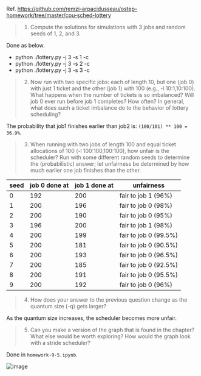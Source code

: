 Ref. https://github.com/remzi-arpacidusseau/ostep-homework/tree/master/cpu-sched-lottery

> 1. Compute the solutions for simulations with 3 jobs and random seeds of 1, 2, and 3.

Done as below.

- python ./lottery.py -j 3 -s 1 -c
- python ./lottery.py -j 3 -s 2 -c
- python ./lottery.py -j 3 -s 3 -c

> 2. Now run with two specific jobs: each of length 10, but one (job 0) with just 1 ticket and the other (job 1) with 100 (e.g., -l 10:1,10:100). What happens when the number of tickets is so imbalanced? Will job 0 ever run before job 1 completes? How often? In general, what does such a ticket imbalance do to the behavior of lottery scheduling?

The probability that job1 finishes earlier than job2 is: `(100/101) ** 100 = 36.9%`.

> 3. When running with two jobs of length 100 and equal ticket allocations of 100 (-l 100:100,100:100), how unfair is the scheduler? Run with some different random seeds to determine the (probabilistic) answer; let unfairness be determined by how much earlier one job finishes than the other.

|seed |job 0 done at |job 1 done at| unfairness |
|-|-|-|-|
|0 |192 |200 |fair to job 1 (96%) |
|1 |200 |196 |fair to job 0 (98%) |
|2 |200 |190 |fair to job 0 (95%) |
|3 |196 |200 |fair to job 1 (98%) |
|4 |200 |199 |fair to job 0 (99.5%) |
|5 |200 |181 |fair to job 0 (90.5%) |
|6 |200 |193 |fair to job 0 (96.5%) |
|7 |200 |185 |fair to job 0 (92.5%) |
|8 |200 |191 |fair to job 0 (95.5%) |
|9 |200 |192 |fair to job 0 (96%) |


> 4. How does your answer to the previous question change as the quantum size (-q) gets larger?

As the quantum size increases, the scheduler becomes more unfair.

> 5. Can you make a version of the graph that is found in the chapter? What else would be worth exploring? How would the graph look with a stride scheduler?

Done in `homework-9-5.ipynb`.

![image](https://github.com/kudojp/Read-ThreeEasyPieces-OSBook2023/assets/44487754/5f084431-5c05-4b33-93f2-66cc0af73daa)

